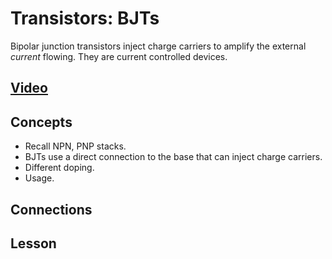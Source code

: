 # Transistors: BJTs
Bipolar junction transistors inject charge carriers to amplify the external *current* flowing. They are current controlled devices.

## [Video]()

## Concepts
- Recall NPN, PNP stacks.
- BJTs use a direct connection to the base that can inject charge carriers.
- Different doping.
- Usage.

## Connections

## Lesson
